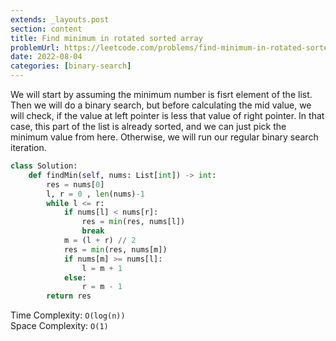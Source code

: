 ```yaml
---
extends: _layouts.post
section: content
title: Find minimum in rotated sorted array
problemUrl: https://leetcode.com/problems/find-minimum-in-rotated-sorted-array/
date: 2022-08-04
categories: [binary-search]
---
```


We will start by assuming the minimum number is fisrt element of the list. Then we will do a binary search, but before calculating the mid value, we will check, if the value at left pointer is less that value of right pointer. In that case, this part of the list is already sorted, and we can just pick the minimum value from here. Otherwise, we will run our regular binary search iteration.

```python
class Solution:
    def findMin(self, nums: List[int]) -> int:
        res = nums[0]
        l, r = 0 , len(nums)-1
        while l <= r:
            if nums[l] < nums[r]:
                res = min(res, nums[l])
                break
            m = (l + r) // 2
            res = min(res, nums[m])
            if nums[m] >= nums[l]:
                l = m + 1
            else:
                r = m - 1
        return res
```

Time Complexity: `O(log(n))` <br/>
Space Complexity: `O(1)`